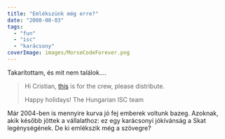 ```yaml
---
title: "Emlékszünk még erre?"
date: "2008-08-03"
tags: 
  - "fun"
  - "isc"
  - "karácsony"
coverImage: images/MorseCodeForever.png
---
```


Takarítottam, és mit nem találok....

> Hi Cristian, [this](files/riddle.mp3) is for the crew, please distribute.
> 
> Happy holidays! The Hungarian ISC team

Már 2004-ben is mennyire kurva jó fej emberek voltunk bazeg. Azoknak, akik később jöttek a vállalathoz: ez egy karácsonyi jókívánság a Skat legénységének. De ki emlékszik még a szövegre?
